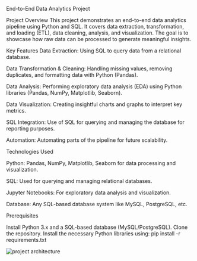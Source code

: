 End-to-End Data Analytics Project

Project Overview
This project demonstrates an end-to-end data analytics pipeline using Python and SQL.
It covers data extraction, transformation, and loading (ETL), data cleaning, analysis, and visualization.
The goal is to showcase how raw data can be processed to generate meaningful insights.

Key Features
Data Extraction: Using SQL to query data from a relational database.

Data Transformation & Cleaning: Handling missing values, removing duplicates, and formatting data with Python (Pandas).

Data Analysis: Performing exploratory data analysis (EDA) using Python libraries (Pandas, NumPy, Matplotlib, Seaborn).

Data Visualization: Creating insightful charts and graphs to interpret key metrics.

SQL Integration: Use of SQL for querying and managing the database for reporting purposes.

Automation: Automating parts of the pipeline for future scalability.

Technologies Used

Python: Pandas, NumPy, Matplotlib, Seaborn for data processing and visualization.

SQL: Used for querying and managing relational databases.

Jupyter Notebooks: For exploratory data analysis and visualization.

Database: Any SQL-based database system like MySQL, PostgreSQL, etc.

Prerequisites

Install Python 3.x and a SQL-based database (MySQL/PostgreSQL).
Clone the repository.
Install the necessary Python libraries using:
pip install -r requirements.txt


![project architecture](https://github.com/user-attachments/assets/02fad126-7078-4c25-bb42-196dfc2a8e19)

